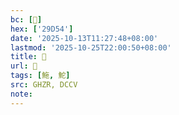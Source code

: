 ```yaml
---
bc: [𩵔]
hex: ['29D54']
date: '2025-10-13T11:27:48+08:00'
lastmod: '2025-10-25T22:00:50+08:00'
title: 󰙷
url: 󰙷
tags: [䰿, 鮀]
src: GHZR, DCCV
note:
---
```

